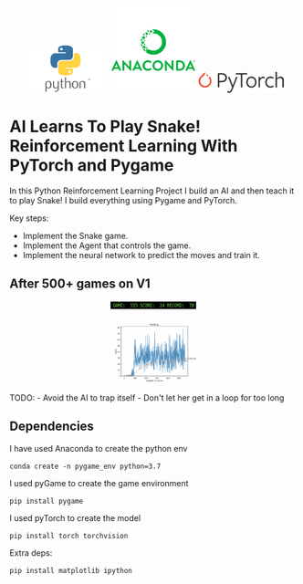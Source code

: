 <p align='center'>
    <img src=assets/python.png width='150'/>
    <img src=assets/anaconda.png width='150'/>
    <img src=assets/pytorch.png width='150'/>
</p>

# AI Learns To Play Snake! Reinforcement Learning With PyTorch and Pygame

In this Python Reinforcement Learning Project I build an AI and then teach it to play Snake! I build everything using Pygame and PyTorch.

Key steps:

- Implement the Snake game.
- Implement the Agent that controls the game.
- Implement the neural network to predict the moves and train it.

## After 500+ games on V1

<p align='center'>
    <img src=assets/stats/v1_555_games.png width='150'/>
</p>
<p align='center'>
    <img src=assets/stats/v1_555_games_data_plot.png width='150'/>
</p>

TODO:
    - Avoid the AI to trap itself
    - Don't let her get in a loop for too long

## Dependencies

I have used Anaconda to create the python env

```
conda create -n pygame_env python=3.7
```

I used pyGame to create the game environment

```
pip install pygame
```

I used pyTorch to create the model

```
pip install torch torchvision
```

Extra deps:

```
pip install matplotlib ipython
```
